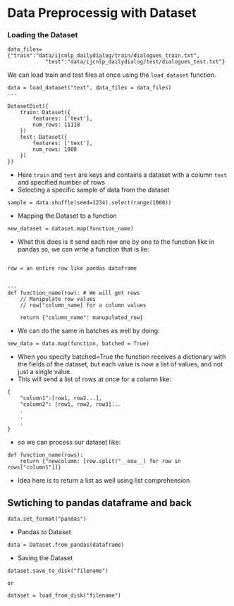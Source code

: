 
# Data Preprocessig with Dataset


### Loading the Dataset

```
data_files= {"train":"data/ijcnlp_dailydialog/train/dialogues_train.txt", 
            "test":"data/ijcnlp_dailydialog/test/dialogues_test.txt"}
```

We can load train and test files at once using the `load_dataset` function.

```
data = load_dataset("text", data_files = data_files)
---

DatasetDict({
    train: Dataset({
        features: ['text'],
        num_rows: 11118
    })
    test: Dataset({
        features: ['text'],
        num_rows: 1000
    })
})

```
-   Here `train` and `test` are keys and contains a dataset with a column `text` and specified number of rows
-   Selecting a specific sample of data from the dataset

```
sample = data.shuffle(seed=1234).select(range(1000))
```

-   Mapping the Dataset to a function

```
new_dataset = dataset.map(function_name)

```

-   What this does is it send each row one by one to the function like in pandas so, we can write a function that is lie:

```

row = an entire row like pandas dataframe


---
def function_name(row): # We will get rows
    // Manipulate row values
    // row["column_name] for a column values

    return {"column_name": manupulated_row}
```

-   We can do the same in batches as well by doing:

```
new_data = data.map(function, batched = True)
```
-   When you specify batched=True the function receives a dictionary with the fields of the dataset, but each value is now a list of values, and not just a single value. 
-   This will send a list of rows at once for a column like:
```
{
    "column1":[row1, row2...],
    "column2": [row1, row2, row3]...
    .
    .
    .
}

```

-   so we can process our dataset like:

```
def function_name(rows):
    return {"newcolumn: [row.split("__eou__) for row in rows["column1"]]}
```
-   Idea here is to return a list as well using list comprehension


## Swtiching to pandas dataframe and back

```
data.set_format("pandas")

```

-   Pandas to Dataset

```
data = Dataset.from_pandas(dataframe)
```




-   Saving the Dataset
```
dataset.save_to_disk("filename")

or

dataset = load_from_disk("filename")

```

